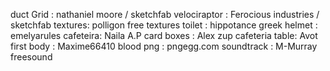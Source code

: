 duct Grid : nathaniel moore / sketchfab
velociraptor : Ferocious industries / sketchfab
textures: polligon free textures
toilet : hippotance
greek helmet : emelyarules
cafeteira: Naila A.P
card boxes : Alex zup
cafeteria table: Avot
first body : Maxime66410
blood png : pngegg.com
soundtrack : M-Murray freesound
